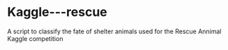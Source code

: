 # Kaggle---rescue

A script to classify the fate of shelter animals used for the Rescue Annimal Kaggle competition
